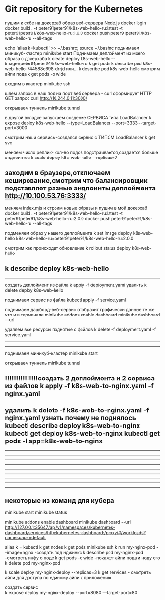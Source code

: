 # Git repository for the Kubernetes 

пушим к себе на докерхаб образ веб-сервера Node.js 
docker login
docker build . -t peter91peter91/k8s-web-hello-ru:latest -t peter91peter91/k8s-web-hello-ru:1.0.0
docker push peter91peter91/k8s-web-hello-ru --all-tags

echo 'alias k=kubectl' >> ~/.bashrc; source ~/.bashrc
поднимаем миникуб-кластер 
minikube start 
Поднимаем деплоймент из моего образа с докерхаба
k create deploy k8s-web-hello --image=peter91peter91/k8s-web-hello-ru
 k get pods
k describe pod  k8s-web-hello-744588c698-drrjd    или...    k describe pod  k8s-web-hello
смотрим айпи пода
k get pods -o wide

входим в кластер 
minikube ssh

шлем запрос в наш под на порт веб сервера  - curl сформирует HTTP GET запрос
 curl http://10.244.0.11:3000/

открываем туннель 
 minikube tunnel

в другой вкладке запускаем создение СЕРВИСА типа LoadBalancer
k expose deploy k8s-web-hello --type=LoadBalancer --port=3333 --target-port=3000

смотрим наши сервисы-создался сервис с ТИПОМ LoadBalancer
k get svc

меняем число реплик- кол-во подов подстраивается,создается больше эндпоинтов
k scale deploy k8s-web-hello --replicas=7

заходим в браузере,отключаем кеширование,смотрим что балансировщик подставляет разные эндпоинты деплоймента
http://10.100.53.76:3333/
-------------------------------------------------------------------------------
меняем index.mjs и строим новые образы и пушим в мой докерхаб
docker build . -t peter91peter91/k8s-web-hello-ru:latest -t peter91peter91/k8s-web-hello-ru:2.0.0
docker push peter91peter91/k8s-web-hello-ru --all-tags
 
 подменяем образ у нашего деплоймента
 k set image deploy k8s-web-hello k8s-web-hello-ru=peter91peter91/k8s-web-hello-ru:2.0.0

смотрим как происходит обновление 
 k rollout status deploy k8s-web-hello

k describe deploy k8s-web-hello 
--------------------------------------------------------------------
--------------------------------------------------------------------
создать деплоймент из файла
k apply -f deployment.yaml
удалить 
k delete  deploy k8s-web-hello

поднимаем сервис из файла
kubectl apply -f service.yaml

поднимаем дашборд-веб-сервис отобразит графически данные те же что и в терминале
minikube addons enable dashboard
minikube dashboard --url

удаляем все ресурсы поднятые с  файлов
k delete -f deployment.yaml -f service.yaml




--------------------------------------------------------------------
--------------------------------------------------------------------
поднимаем миникуб-кластер 
minikube start 

открываем туннель 
 minikube tunnel

!!!!!!!!!!!!!!!создать 2 деплоймента и 2 сервиса  из файлов
k apply -f k8s-web-to-nginx.yaml -f nginx.yaml
---------
удалить
 k delete -f k8s-web-to-nginx.yaml -f nginx.yaml
узнать почему не поднялось 
kubectl describe deploy k8s-web-to-nginx
kubectl get deploy k8s-web-to-nginx
kubectl get pods -l app=k8s-web-to-nginx
---------










--------------------------------------------------------------------
--------------------------------------------------------------------
--------------------------------------------------------------------
--------------------------------------------------------------------
--------------------------------------------------------------------
--------------------------------------------------------------------
--------------------------------------------------------------------
--------------------------------------------------------------------
--------------------------------------------------------------------
некоторые из команд для кубера
---------
minikube start 
minikube status

minikube addons enable dashboard
minikube dashboard --url
http://127.0.0.1:35647/api/v1/namespaces/kubernetes-dashboard/services/http:kubernetes-dashboard:/proxy/#/workloads?namespace=default

alias k = kubectl
k get nodes
k get pods
minikube ssh
k run my-nginx-pod --image=nginx  -создать под нджинкс
k describe pod  my-nginx-pod    -смотреть инфу о поде
k get pods -o wide     -покажет айпи пода и ноду его
k delete pod my-nginx-pod

k scale deploy my-nginx-deploy --replicas=3
k get services - смотреть айпи для доступа по единому айпи к приложению

создать сервис  
k expose deploy my-nginx-deploy --port=8080 —target-port=80